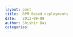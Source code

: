 ```yaml
---
layout: post
title:  RPM Based deployments
date:   2013-09-09
author: Shishir Das
categories:
---
```

